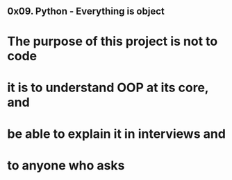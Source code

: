 ## 0x09. Python - Everything is object

# The purpose of this project is not to code
# it is to understand OOP at its core, and
# be able to explain it in interviews and
# to anyone who asks
